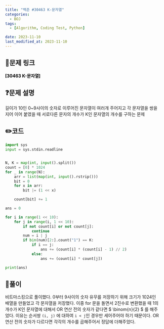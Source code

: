 ```yaml
---
title: "백준 #30463 K-문자열"
categories:
  - BOJ
tags:
  - [Algorithm, Coding Test, Python]

date: 2023-11-10
last_modified_at: 2023-11-10
---
```


## :link:문제 링크

<a href="https://www.acmicpc.net/problem/30463" style="text-decoration:none; color:black; font-weight:bold" target="_blank">[30463 K-문자열]</a>

## :question:문제 설명

길이가 10인 0~9사이의 숫자로 이루어진 문자열이 여러개 주어지고 각 문자열을 쌍을 지어 이어 붙였을 때 서로다른 문자의 개수가 K인 문자열의 개수를 구하는 문제

## :pencil2:코드

```python
import sys
input = sys.stdin.readline


N, K = map(int, input().split())
count = [0] * 1024
for _ in range(N):
    arr = list(map(int, input().rstrip()))
    bit = 0
    for x in arr:
        bit |= (1 << x)

    count[bit] += 1

ans = 0

for i in range(1 << 10):
    for j in range(i, 1 << 10):
        if not count[i] or not count[j]:
            continue
        num = i | j
        if bin(num)[2:].count("1") == K:
            if i == j:
                ans += (count[i] * (count[i] - 1) // 2)
            else:
                ans += (count[i] * count[j])

print(ans)
```

## :memo:풀이

비트마스킹으로 풀이했다. 0부터 9사이의 숫자 유무를 저장하기 위해 크기가 1024인 배열을 만들었고 각 문자열을 저장했다.
이중 for 문을 돌면서 2진수로 변환했을 때 1의 개수가 K인 문자열에 대해서 OR 연산 전의 숫자가 같다면 $ \binom{n}{2} $ 를 해주었다. 이유는 순서쌍 `(i, j)` 에 대하여 `i < j`인 경우만 세어주어야 하기 때문이다.
OR 연산 전의 숫자가 다르다면 각각의 개수를 곱해주어서 정답에 더해주었다.
